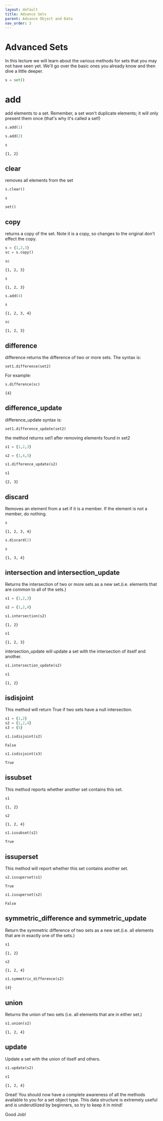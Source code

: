 ```yaml
---
layout: default
title: Advance Sets
parent: Advance Object and Data
nav_order: 3
---
```


# Advanced Sets
In this lecture we will learn about the various methods for sets that you may not have seen yet. We'll go over the basic ones you already know and then dive a little deeper.


```python
s = set()
```

# add
add elements to a set. Remember, a set won't duplicate elements; it will only present them once (that's why it's called a set!)


```python
s.add(1)
```


```python
s.add(2)
```


```python
s
```




    {1, 2}



## clear
removes all elements from the set


```python
s.clear()
```


```python
s
```




    set()



## copy
returns a copy of the set. Note it is a copy, so changes to the original don't effect the copy.


```python
s = {1,2,3}
sc = s.copy()
```


```python
sc
```




    {1, 2, 3}




```python
s
```




    {1, 2, 3}




```python
s.add(4)
```


```python
s
```




    {1, 2, 3, 4}




```python
sc
```




    {1, 2, 3}



## difference
difference returns the difference of two or more sets. The syntax is:

    set1.difference(set2)
For example:


```python
s.difference(sc)
```




    {4}



## difference_update
difference_update syntax is:

    set1.difference_update(set2)
the method returns set1 after removing elements found in set2


```python
s1 = {1,2,3}
```


```python
s2 = {1,4,5}
```


```python
s1.difference_update(s2)
```


```python
s1
```




    {2, 3}



## discard
Removes an element from a set if it is a member. If the element is not a member, do nothing.


```python
s
```




    {1, 2, 3, 4}




```python
s.discard(2)
```


```python
s
```




    {1, 3, 4}



## intersection and intersection_update
Returns the intersection of two or more sets as a new set.(i.e. elements that are common to all of the sets.)


```python
s1 = {1,2,3}
```


```python
s2 = {1,2,4}
```


```python
s1.intersection(s2)
```




    {1, 2}




```python
s1
```




    {1, 2, 3}



intersection_update will update a set with the intersection of itself and another.


```python
s1.intersection_update(s2)
```


```python
s1
```




    {1, 2}



## isdisjoint
This method will return True if two sets have a null intersection.


```python
s1 = {1,2}
s2 = {1,2,4}
s3 = {5}
```


```python
s1.isdisjoint(s2)
```




    False




```python
s1.isdisjoint(s3)
```




    True



## issubset
This method reports whether another set contains this set.


```python
s1
```




    {1, 2}




```python
s2
```




    {1, 2, 4}




```python
s1.issubset(s2)
```




    True



## issuperset
This method will report whether this set contains another set.


```python
s2.issuperset(s1)
```




    True




```python
s1.issuperset(s2)
```




    False



## symmetric_difference and symmetric_update
Return the symmetric difference of two sets as a new set.(i.e. all elements that are in exactly one of the sets.)


```python
s1
```




    {1, 2}




```python
s2
```




    {1, 2, 4}




```python
s1.symmetric_difference(s2)
```




    {4}



## union
Returns the union of two sets (i.e. all elements that are in either set.)


```python
s1.union(s2)
```




    {1, 2, 4}



## update
Update a set with the union of itself and others.


```python
s1.update(s2)
```


```python
s1
```




    {1, 2, 4}



Great! You should now have a complete awareness of all the methods available to you for a set object type. This data structure is extremely useful and is underutilized by beginners, so try to keep it in mind!

Good Job!
